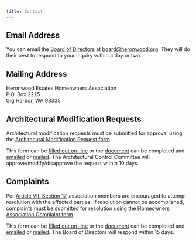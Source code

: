 ```yaml
---
title: Contact
---
```


## Email Address

You can email the [Board of Directors](governance.md#board-of-directors) at <board@heronwood.org>. They will do their best to respond to your inquiry within a day or two.

## Mailing Address

Heronwood Estates Homeowners Association  
P.O. Box 2225  
Gig Harbor, WA 98335

## Architectural Modification Requests

Architectural modification requests must be submitted for approval using the [Architecural Modification Request form](contact/architectural-modification-request.pdf).

This form can be [filled out on-line](https://forms.gle/DVrK8JngchL4UzdT7) or the [document](contact/architectural-modification-request.pdf) can be completed and [emailed](mailto:board@heronwood.org) or [mailed](#mailing-address). The Architectural Control Committee will approve/modify/disapprove the request within 10 days.

## Complaints

Per [Article VII, Section 17](governance/covenants-conditions-and-restrictions.md#section-17), association members are encouraged to attempt resolution with the affected parties. If resolution cannot be accomplished, complaints must be submitted for resolution using the [Homeowners Association Complaint form](contact/homeowners-association-complaint.pdf).

This form can be [filled out on-line](https://forms.gle/TraLMcNF88VGB25P8) or the [document](contact/homeowners-association-complaint.pdf) can be completed and [emailed](mailto:board@heronwood.org) or [mailed](#mailing-address). The Board of Directors will respond within 15 days.
